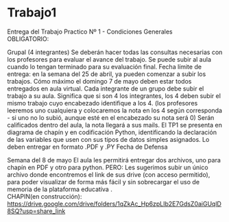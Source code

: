 # Trabajo1
Entrega del Trabajo Practico Nº 1 - Condiciones Generales       
OBLIGATORIO:  

Grupal (4 integrantes)
Se deberán hacer todas las consultas necesarias con los profesores para evaluar el avance del trabajo.
Se puede subir al aula cuando lo tengan terminado para su evaluación final.
Fecha límite de entrega: en la semana del 25 de abril, ya pueden comenzar a subir los trabajos. Cómo máximo el domingo 7 de mayo deben estar todos entregados en aula virtual.
Cada integrante de un grupo debe subir el trabajo a su aula. Significa que si son 4 los integrantes, los 4 deben subir el mismo trabajo cuyo encabezado identifique a los 4. (los profesores leeremos uno cualquiera y colocaremos la nota en los 4 según corresponda - si uno no lo subió, aunque esté en el encabezado su nota será 0)
Serán calificados dentro del aula, la nota llegará a sus mails.
El TP1 se presenta en diagrama de chapín y en codificación Python, identificando la declaración de las variables que usen con sus tipos de datos simples asignados.
Lo deben entregar en formato .PDF y .PY 
Fecha de Defensa

Semana del 8 de mayo
El aula les permitirá entregar dos archivos, uno para chapín en PDF  y otro para python. PERO: Les sugerimos subir un único archivo donde encontremos el link de sus drive (con acceso permitido), para poder visualizar de forma más fácil y sin sobrecargar el uso de memoria de la plataforma educativa .    
CHAPIN(en construcción):            
https://drive.google.com/drive/folders/1qZkAc_Hp6zpLIb2E7GdsZ0aiGUqlD8SQ?usp=share_link
